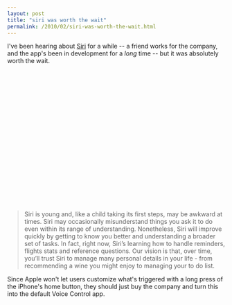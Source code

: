 ```yaml
---
layout: post
title: "siri was worth the wait"
permalink: /2010/02/siri-was-worth-the-wait.html
---
```


<p>I&#39;ve been hearing about <a href="http://www.siri.com/">Siri</a> for a while -- a friend works for the company, and the app&#39;s been in development for a <i>long</i> time -- but it was absolutely worth the wait.</p>

<object height="309" width="549"><param name="allowfullscreen" value="true" /><param name="allowscriptaccess" value="always" /><param name="movie" value="http://vimeo.com/moogaloop.swf?clip_id=9216789&amp;server=vimeo.com&amp;show_title=0&amp;show_byline=0&amp;show_portrait=0&amp;color=00ADEF&amp;fullscreen=1" /><embed allowfullscreen="true" allowscriptaccess="always" height="309" src="http://vimeo.com/moogaloop.swf?clip_id=9216789&amp;server=vimeo.com&amp;show_title=0&amp;show_byline=0&amp;show_portrait=0&amp;color=00ADEF&amp;fullscreen=1" type="application/x-shockwave-flash" width="549" /></object>

<blockquote><p>Siri is young and, like a child taking its first steps, may be awkward at times. Siri may occasionally misunderstand things you ask it to do even within its range of understanding. Nonetheless, Siri will improve quickly by getting to know you better and understanding a broader set of tasks. In fact, right now, Siri’s learning how to handle reminders, flights stats and reference questions. Our vision is that, over time, you’ll trust Siri to manage many personal details in your life - from recommending a wine you might enjoy to managing your to do list.</p></blockquote>

<p>Since Apple won&#39;t let users customize what&#39;s triggered with a long press of the iPhone&#39;s home button, they should just buy the company and turn this into the default Voice Control app.</p>


